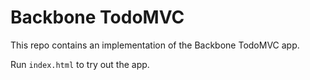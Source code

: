 # Backbone TodoMVC

This repo contains an implementation of the Backbone TodoMVC app. 

Run `index.html` to try out the app.
